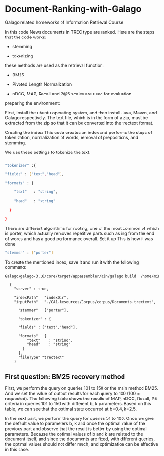 # Document-Ranking-with-Galago
Galago related homeworks of Information Retrieval Course

In this code News documents in TREC type are ranked. Here are the steps that the code works:

* stemming

* tokenizing


these methods are used as the retrieval function:

* BM25

* Pivoted Length Normalization


* nDCG, MAP, Recall and P@5 scales are used for evaluation.

preparing the environment:

First, install the ubuntu operating system, and then install Java, Maven, and Galago respectively.
The text file, which is in the form of a zip, must be extracted from the zip so that it can be converted into the trectext format.

Creating the index:
This code creates an index and performs the steps of tokenization, normalization of words, removal of prepositions, and stemming.

We use these settings to tokenize the text:

```sh

"tokenizer" :{

"fields" : ["text","head"],

"formats" : {
  
    "text"   : "string",
    
    "head"   : "string"
  
  }

}
```
There are different algorithms for rooting, one of the most common of which is porter, which actually removes repetitive parts such as ing from the end of words and has a good performance overall. Set it up
This is how it was done
```sh
"stemmer" : ["porter"]
```

To create the mentioned index, save it and run it with the following command:
```sh
Galago/galago-3.16/core/target/appassembler/bin/galago build  /home/mina/Desktop/CA1-Resources/indexResult.json
```

```
  {
  	"server" : true,
   
    "indexPath" : "indexDir",
    "inputPath" : "./CA1-Resources/Corpus/corpus/Documents.trectext",
      
      "stemmer" : ["porter"],
      
      "tokenizer" : {
      
      "fields" : ["text","head"],
      
      "formats" : {
          "text"    : "string",
          "head"    : "string"
        }
      },
      "fileType":"trectext"
    }
```
## First question: BM25 recovery method
First, we perform the query on queries 101 to 150 or the main method BM25. And we set the value of output results for each query to 100 (100 = requested).
The following table shows the results of MAP, nDCG, Recall, P5 criteria in queries 101 to 150 with different b, k parameters. Based on this table, we can see that the optimal state occurred at b=0.4, k=2.5.




In the next part, we perform the query for queries 51 to 100. Once we give the default value to parameters b, k and once the optimal value of the previous part and observe that the result is better by using the optimal parameters. Because the optimal values of b and k are related to the document itself, and since the documents are fixed, with different queries, the optimal values should not differ much, and optimization can be effective in this case.
